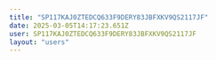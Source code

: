 ```yaml
---
title: "SP117KAJ0ZTEDCQ633F9DERY83JBFXKV9QS2117JF"
date: 2025-03-05T14:17:23.651Z
user: SP117KAJ0ZTEDCQ633F9DERY83JBFXKV9QS2117JF
layout: "users"
---
```

    